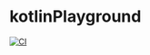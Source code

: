 # kotlinPlayground

[![CI](https://github.com/diskostu/kotlinPlayground/actions/workflows/main.yml/badge.svg)](https://github.com/diskostu/kotlinPlayground/actions/workflows/main.yml)
